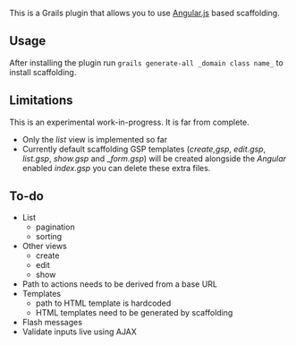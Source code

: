 This is a Grails plugin that allows you to use [Angular.js](http://angularjs.org/) based scaffolding.

## Usage

After installing the plugin run `grails generate-all _domain class name_` to install scaffolding.

## Limitations

This is an experimental work-in-progress. It is far from complete.

- Only the _list_ view is implemented so far
- Currently default scaffolding GSP templates (_create,gsp_, _edit.gsp_, _list.gsp_, _show.gsp_ and __form.gsp_) will be created alongside the _Angular_ enabled _index.gsp_ you can delete these extra files.

## To-do

- List
    - pagination
    - sorting
- Other views
    - create
    - edit
    - show
- Path to actions needs to be derived from a base URL
- Templates
    - path to HTML template is hardcoded
    - HTML templates need to be generated by scaffolding
- Flash messages
- Validate inputs live using AJAX
